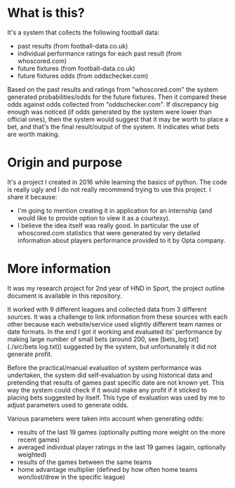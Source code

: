 # What is this?
It's a system that collects the following football data:   
* past results (from football-data.co.uk)  
* individual performance ratings for each past result (from whoscored.com)  
* future fixtures (from football-data.co.uk)  
* future fixtures odds (from oddschecker.com)  

Based on the past results and ratings from "whoscored.com" the system generated probabilities/odds for the future fixtures. Then it compared these odds against odds collected from "oddschecker.com". If discrepancy big enough was noticed (if odds generated by the system were lower than official ones), then the system would suggest that it may be worth to place a bet, and that's the final result/output of the system. It indicates what bets are worth making.  

# Origin and purpose
It's a project I created in 2016 while learning the basics of python. The code is really ugly and I do not really recommend trying to use this project. I share it because:  
* I'm going to mention creating it in application for an internship (and would like to provide option to view it as a courtesy).  
* I believe the idea itself was really good. In particular the use of whoscored.com statistics that were generated by very detailed information about players performance provided to it by Opta company.  

# More information
It was my research project for 2nd year of HND in Sport, the project outline document is available in this repository.  

It worked with 9 different leagues and collected data from 3 different sources. It was a challenge to link information from these sources with each other because each website/service used slightly different team names or date formats. In the end I got it working and evaluated its' performance by making large number of small bets (around 200, see [bets_log.txt](./src/bets log.txt)) suggested by the system, but unfortunately it did not generate profit.   

Before the practical/manual evaluation of system performance was undertaken, the system did self-evaluation by using historical data and pretending that results of games past specific date are not known yet. This way the system could check if it would make any profit if it sticked to placing bets suggested by itself. This type of evaluation was used by me to adjust parameters used to generate odds.  

Various parameters were taken into account when generating odds:  
* results of the last 19 games (optionally putting more weight on the more recent games)   
* averaged individual player ratings in the last 19 games (again, optionally weighted)  
* results of the games between the same teams  
* home advantage multiplier (defined by how often home teams won/lost/drew in the specific league)  

